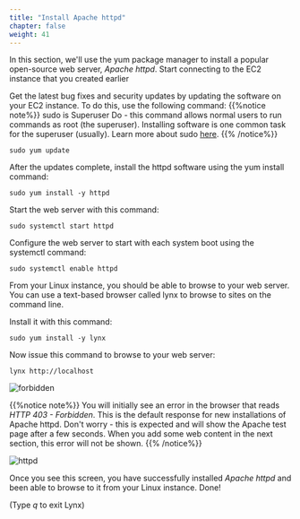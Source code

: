 ```yaml
---
title: "Install Apache httpd"
chapter: false
weight: 41
---
```


In this section, we'll use the yum package manager to install a popular open-source web server, _Apache httpd_. Start connecting to the EC2 instance that you created earlier

Get the latest bug fixes and security updates by updating the software on your EC2 instance. To do this, use the following command:
{{%notice note%}}
sudo is Superuser Do - this command allows normal users to run commands as root (the superuser). Installing software is 
one common task for the superuser (usually). Learn more about sudo [here](https://en.wikipedia.org/wiki/Sudo).
{{% /notice%}}
```commandline
sudo yum update
```

After the updates complete, install the httpd software using the yum install command:

```commandline
sudo yum install -y httpd
```

Start the web server with this command:

```commandline
sudo systemctl start httpd
```

Configure the web server to start with each system boot using the systemctl command:

```commandline
sudo systemctl enable httpd
```

From your Linux instance, you should be able to browse to your web server. You can use a text-based browser called
lynx to browse to sites on the command line. 

Install it with this command:
```commandline
sudo yum install -y lynx
```


Now issue this command to browse to your web server:

```
lynx http://localhost
```

![forbidden](/images/http_forbidden.png?height=300px)


{{%notice note%}} 
You will initially see an error in the browser that
reads _HTTP 403 - Forbidden_. This is the default response for new 
installations of Apache httpd. Don't worry - this is expected and will show the Apache
test page after a few seconds. When you add some web content in the next section, this
error will not be shown.
{{% /notice%}}


![httpd](/images/apache-it-works-test-page.PNG?height=300px)

Once you see this screen, you have successfully installed _Apache httpd_ and been able to browse to it from 
your Linux instance. Done!  

(Type _q_ to exit Lynx)
